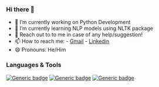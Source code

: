 ### Hi there 👋


- 🔭 I’m currently working on Python Development
- 🌱 I’m currently learning NLP models using NLTK package
- 💬 Reach out to to me in case of any help/suggestion!
- 📫 How to reach me:
      - [Gmail](vercettitommy322@gmail.com)
      - [Linkedin](https://www.linkedin.com/in/jatinjindal322/)
- 😄 Pronouns: He/Him

### Languages & Tools
[![Generic badge](https://img.shields.io/badge/Python-3.11-<COLOR>.svg)](https://shields.io/) [![Generic badge](https://img.shields.io/badge/C++-23-<COLOR>.svg)](https://shields.io/) [![Generic badge](https://img.shields.io/badge/Java-20.0.2-<COLOR>.svg)](https://shields.io/)
